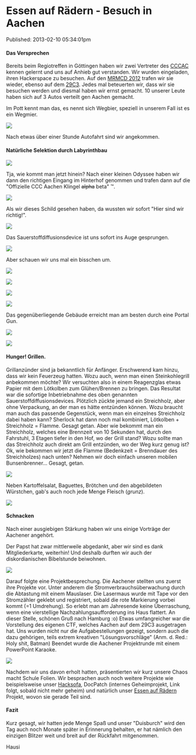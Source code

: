 Essen auf Rädern - Besuch in Aachen
====================================
Published: 2013-02-10 05:34:01pm


#### Das Versprechen
Bereits beim Regiotreffen in Göttingen haben wir zwei Vertreter des
[CCCAC](https://aachen.ccc.de) kennen gelernt und uns auf Anhieb gut
verstanden. Wir wurden eingeladen, ihren Hackerspace zu besuchen. Auf
den
[MRMCD 2012](http://mrmcd.net/wiki/)  trafen wir sie wieder, ebenso
auf dem [29C3](http://events.ccc.de/congress/2012/wiki/Main_Page).
Jedes mal beteuerten wir, dass wir sie besuchen werden und diesmal
haben wir ernst gemacht. 10 unserer Leute haben sich auf 3 Autos
verteilt gen Aachen gemacht.

Im Pott kennt man das, es nennt sich Wegbier, speziell in unserem Fall
ist es ein Wegmier.


<a class="news-picture" href="/media/2013-02-10/EaR_Aachen_01.JPG"><img src="/media/2013-02-10//EaR_Aachen_01.JPG_small.jpg" /></a>

Nach etwas über einer Stunde Autofahrt sind wir angekommen.

#### Natürliche Selektion durch Labyrinthbau

<a class="news-picture" href="/media/2013-02-10/EaR_Aachen_02.JPG"><img src="/media/2013-02-10//EaR_Aachen_02.JPG_small.jpg" /></a>

Tja, wie kommt man jetzt hinein?
Nach einer kleinen Odyssee haben wir dann den richtigen Eingang im Hinterhof genommen und trafen dann auf die  "Offizielle CCC Aachen Klingel <strike>alpha</strike> beta" ™.

<a class="news-picture" href="/media/2013-02-10/EaR_Aachen_03_.JPG"><img src="/media/2013-02-10//EaR_Aachen_03_.JPG_small.jpg" /></a>

Als wir dieses Schild gesehen haben, da wussten wir sofort  "Hier sind wir richtig!".

<a class="news-picture" href="/media/2013-02-10/EaR_Aachen_04_.JPG"><img src="/media/2013-02-10//EaR_Aachen_04_.JPG_small.jpg" /></a>


Das Sauerstoffdiffusionsdevice ist uns sofort ins Auge gesprungen.

<a class="news-picture" href="/media/2013-02-10/EaR_Aachen_04.JPG"><img src="/media/2013-02-10//EaR_Aachen_04.JPG_small.jpg" /></a>

Aber schauen wir uns mal ein bisschen um.

<a class="news-picture" href="/media/2013-02-10/EaR_Aachen_03.JPG"><img src="/media/2013-02-10//EaR_Aachen_03.JPG_small.jpg" /></a>

<a class="news-picture" href="/media/2013-02-10/EaR_Aachen_06.JPG"><img src="/media/2013-02-10//EaR_Aachen_06.JPG_small.jpg" /></a>

<a class="news-picture" href="/media/2013-02-10/EaR_Aachen_07.JPG"><img src="/media/2013-02-10//EaR_Aachen_07.JPG_small.jpg" /></a>

<a class="news-picture" href="/media/2013-02-10/EaR_Aachen_09.JPG"><img src="/media/2013-02-10//EaR_Aachen_09.JPG_small.jpg" /></a>

Das gegenüberliegende Gebäude erreicht man am besten durch eine Portal Gun.

<a class="news-picture" href="/media/2013-02-10/EaR_Aachen_10.JPG"><img src="/media/2013-02-10//EaR_Aachen_10.JPG_small.jpg" /></a>

<a class="news-picture" href="/media/2013-02-10/EaR_Aachen_11.JPG"><img src="/media/2013-02-10//EaR_Aachen_11.JPG_small.jpg" /></a>


#### Hunger! Grillen.
Grillanzünder sind ja bekanntlich für Anfänger. Erschwerend kam hinzu, dass wir kein Feuerzeug hatten. Wozu auch, wenn man einen Steinkohlegrill anbekommen möchte?
Wir versuchten also in einem Reagenzglas etwas Papier mit dem Lötkolben zum Glühen/Brennen zu bringen. Das Resultat war die sofortige Inbetriebnahme des oben genannten Sauerstoffdiffusionsdevices.
Plötzlich zückte jemand ein Streichholz, aber ohne Verpackung, an der man es hätte entzünden können. Wozu braucht man auch das passende Gegenstück, wenn man ein einzelnes Streichholz dabei haben kann?
Sherlock hat dann noch mal kombiniert, Lötkolben + Streichholz = Flamme. Gesagt getan. Aber wie bekommt man ein Streichholz, welches eine Brennzeit von 10 Sekunden hat, durch den Fahrstuhl, 3 Etagen tiefer in den Hof, wo der Grill stand? Wozu sollte man das Streichholz auch direkt am Grill entzünden, wo der Weg kurz genug ist? Ok, wie bekommen wir jetzt die Flamme (Bedenkzeit = Brenndauer des Streichholzes) nach unten?
Nehmen wir doch einfach unseren mobilen Bunsenbrenner...
Gesagt, getan.

<a class="news-picture" href="/media/2013-02-10/EaR_Aachen_14.JPG"><img src="/media/2013-02-10//EaR_Aachen_14.JPG_small.jpg" /></a>


Neben Kartoffelsalat, Baguettes, Brötchen und den abgebildeten Würstchen, gab's auch noch jede Menge Fleisch (*grunz*).

<a class="news-picture" href="/media/2013-02-10/EaR_Aachen_15.JPG"><img src="/media/2013-02-10//EaR_Aachen_15.JPG_small.jpg" /></a>

#### Schnacken

Nach einer ausgiebigen Stärkung haben wir uns einige Vorträge der Aachener angehört. 

Der Papst hat zwar mittlerweile abgedankt, aber wir sind es dank Mitgliederkarte, weiterhin! Und deshalb durften wir auch der diskordianischen Bibelstunde beiwohnen.

<a class="news-picture" href="/media/2013-02-10/EaR_Aachen_17.JPG"><img src="/media/2013-02-10//EaR_Aachen_17.JPG_small.jpg" /></a>


Darauf folgte eine Projektbesprechung. Die Aachener stellten uns zuerst ihre Projekte vor. Unter anderem die Stromverbrauchsüberwachung durch die Abtastung mit einem Mauslaser. Die Lasermaus wurde mit Tape vor den Stromzähler geklebt und registriert, sobald die rote Markierung vorbei kommt (=1 Umdrehung). So erlebt man am Jahresende keine Überraschung, wenn eine vierstellige Nachzahlungsaufforderung ins Haus flattert. An dieser Stelle, schönen Gruß nach Hamburg :o)
Etwas umfangreicher war die Vorstellung des eigenen CTF, welches Aachen auf dem 29C3 ausgetragen hat. Uns wurden nicht nur die Aufgabestellungen gezeigt, sondern auch die dazu gehörigen, teils extrem kreativen "Lösungsvorschläge" (Anm. d. Red.: Holy shit, Batman)
Beendet wurde die Aachener Projektrunde mit einem PowerPoint Karaoke. 

<a class="news-picture" href="/media/2013-02-10/EaR_Aachen_18.JPG"><img src="/media/2013-02-10//EaR_Aachen_18.JPG_small.jpg" /></a>

Nachdem wir uns davon erholt hatten, präsentierten wir kurz unsere Chaos macht Schule Folien. Wir besprachen auch noch weitere Projekte wie beispielsweise unser [Hacksofa](https://wiki.die-foobar.de/wiki/Hackersofa), DocPatch (internes Geheimprojekt, Link folgt, sobald nicht mehr geheim) und natürlich unser [Essen auf Rädern](https://wiki.die-foobar.de/wiki/Essen_auf_R%C3%A4dern) Projekt, wovon sie gerade Teil sind.


#### Fazit

Kurz gesagt, wir hatten jede Menge Spaß und unser "Duisburch" wird den Tag auch noch Monate später in Erinnerung behalten, er hat nämlich den einzigen Blitzer weit und breit auf der Rückfahrt mitgenommen.

Hausi